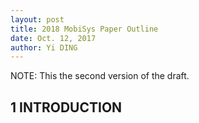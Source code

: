 ```yaml
--- 
layout: post
title: 2018 MobiSys Paper Outline
date: Oct. 12, 2017
author: Yi DING
---
```


[comment]: # (This is the outline 2 for the 2018 MobiSys paper)

NOTE: This the second version of the draft.
 
## 1 INTRODUCTION

[comment]: # (The importance of the problems addressed)
[comment]: # (The novelty of the proposed solutions)
[comment]: # (The technical depth)
[comment]: # (The potential impact)